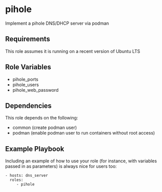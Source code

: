 pihole
=========

Implement a pihole DNS/DHCP server via podman

Requirements
------------

This role assumes it is running on a recent version of Ubuntu LTS

Role Variables
--------------

- pihole_ports
- pihole_users
- pihole_web_password

Dependencies
------------

This role depends on the following:
- common (create podman user)
- podman (enable podman user to run containers without root access)

Example Playbook
----------------

Including an example of how to use your role (for instance, with variables passed in as parameters) is always nice for users too:

    - hosts: dns_server
      roles:
         - pihole
